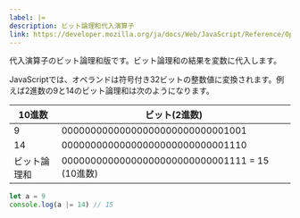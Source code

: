 ```yaml
---
label: |=
description: ビット論理和代入演算子
link: https://developer.mozilla.org/ja/docs/Web/JavaScript/Reference/Operators/Bitwise_OR_assignment
---
```


代入演算子のビット論理和版です。ビット論理和の結果を変数に代入します。

JavaScriptでは、オペランドは符号付き32ビットの整数値に変換されます。例えば2進数の9と14のビット論理和は次のようになります。

| 10進数      | ビット(2進数)                                  |
|------------|-----------------------------------------------|
| 9          | 00000000000000000000000000001001              |
| 14         | 00000000000000000000000000001110              |
| ビット論理和 | 00000000000000000000000000001111 = 15 (10進数) |

```typescript
let a = 9
console.log(a |= 14) // 15
```
